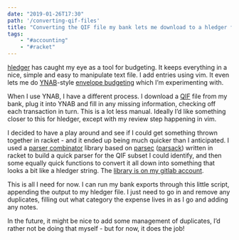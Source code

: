 ```yaml
---
date: "2019-01-26T17:30"
path: '/converting-qif-files'
title: "Converting the QIF file my bank lets me download to a hledger file"
tags:
    - "#accounting"
    - "#racket"
---
```


[hledger](http://hledger.org/) has caught my eye as a tool for budgeting. It keeps everything in a nice, simple and easy to manipulate text file. I add entries using vim. It even lets me do [YNAB](https://app.youneedabudget.com/)-style [envelope budgeting](https://memo.barrucadu.co.uk/2018-budget.html) which I’m experimenting with.

When I use YNAB, I have a different process. I download a [QIF](https://en.wikipedia.org/wiki/Quicken_Interchange_Format) file from my bank, plug it into YNAB and fill in any missing information, checking off each transaction in turn. This is a lot less manual. Ideally I’d like something closer to this for hledger, except with my review step happening in vim.

I decided to have a play around and see if I could get something thrown together in racket - and it ended up being much quicker than I anticipated. I used a [parser combinator](http://theorangeduck.com/page/you-could-have-invented-parser-combinators) library based on [parsec](https://hackage.haskell.org/package/parsec) ([parsack](https://docs.racket-lang.org/parsack/index.html#%28def._%28%28lib._parsack%2Fmain..rkt%29._bytestring%29%29)) written in racket to build a quick parser for the QIF subset I could identify, and then some equally quick functions to convert it all down into something that looks a bit like a hledger string. The [library is on my gitlab account](https://gitlab.com/sjmarshy/qif-to-hledger/blob/master/main.rkt).

This is all I need for now. I can run my bank exports through this little script, appending the output to my hledger file. I just need to go in and remove any duplicates, filling out what category the expense lives in as I go and adding any notes.

In the future, it might be nice to add some management of duplicates, I’d rather not be doing that myself - but for now, it does the job!
